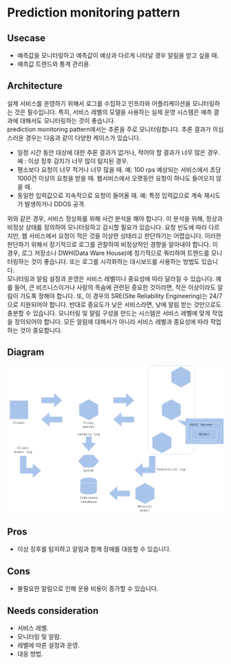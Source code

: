 # Prediction monitoring pattern

## Usecase
- 예측값을 모니터링하고 예측값이 예상과 다르게 나타날 경우 알림을 받고 싶을 때. 
- 예측값 트렌드와 통계 관리용.

## Architecture
실제 서비스를 운영하기 위해서 로그를 수집하고 인프라와 어플리케이션을 모니터링하는 것은 필수입니다. 특히, 서비스 레벨의 모델을 사용하는 실제 운영 시스템은 예측 결과에 대해서도 모니터링하는 것이 좋습니다.<br>
prediction monitoring pattern에서는 추론을 주로 모니터링합니다. 추론 결과가 의심스러운 경우는 다음과 같이 다양한 케이스가 있습니다.

- 일정 시간 동안 대상에 대한 추론 결과가 없거나, 적어야 할 결과가 너무 많은 경우. 예 : 이상 징후 감지가 너무 많이 탐지된 경우.
- 평소보다 요청이 너무 적거나 너무 많을 때. 예: 100 rps 예상되는 서비스에서 초당 1000건 이상의 요청을 받을 때. 웹서비스에서 오랫동안 요청이 하나도 들어오지 않을 때.
- 동일한 입력값으로 지속적으로 요청이 들어올 때. 예: 특정 입력값으로 계속 재시도가 발생하거나 DDOS 공격.

위와 같은 경우, 서비스 정상화를 위해 사건 분석을 해야 합니다. 이 분석을 위해, 정상과 비정상 상태를 정의하여 모니터링하고 감시할 필요가 있습니다. 요청 빈도에 따라 다르지만, 웹 서비스에서 요청이 적은 것을 이상한 상태라고 판단하기는 어렵습니다. 이러한 판단하기 위해서 장기적으로 로그를 관찰하여 비정상적인 경향을 알아내야 합니다. 이 경우, 로그 저장소나 DWH(Data Ware House)에 정기적으로 쿼리하여 트렌드를 모니터링하는 것이 좋습니다. 또는 로그를 시각화하는 대시보드를 사용하는 방법도 있습니다.<br>
모니터링과 알림 설정과 운영은 서비스 레벨이나 중요성에 따라 달라질 수 있습니다. 예를 들어, 큰 비즈니스이거나 사람의 목숨에 관련된 중요한 것이라면, 작은 이상이라도 알림이 가도록 정해야 합니다. 또, 이 경우의 SRE(Site Reliability Engineering)는 24/7으로 지원되어야 합니다. 반대로 중요도가 낮은 서비스라면, 낮에 알림 받는 것만으로도 충분할 수 있습니다. 모니터링 및 알림 구성을 만드는 시스템은 서비스 레벨에 맞게 작업을 정의되어야 합니다. 모든 알림에 대해서가 아니라 서비스 레벨과 중요성에 따라 작업하는 것이 중요합니다.


## Diagram
![diagram](diagram.png)


## Pros
- 이상 징후를 탐지하고 알림과 함께 장애를 대응할 수 있습니다.


## Cons
- 불필요한 알림으로 인해 운용 비용이 증가할 수 있습니다. 

## Needs consideration
- 서비스 레벨.
- 모니터링 및 알람.
- 레벨에 따른 설정과 운영.
- 대응 방법.
